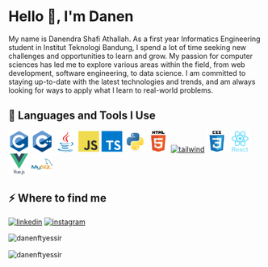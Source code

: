 <h1>Hello 👋, I'm Danen</h1>
<p>My name is Danendra Shafi Athallah. As a first year Informatics Engineering student in Institut Teknologi Bandung, I spend a lot of time seeking new challenges and opportunities to learn and grow. My passion for computer sciences has led me to explore various areas within the field, from web development, software engineering, to data science. I am committed to staying up-to-date with the latest technologies and trends, and am always looking for ways to apply what I learn to real-world problems.</p>

<h2>🚀 Languages and Tools I Use</h2>
<p><a target="_blank" href="https://raw.githubusercontent.com/devicons/devicon/master/icons/c/c-original.svg" style="display: inline-block;"><img src="https://raw.githubusercontent.com/devicons/devicon/master/icons/c/c-original.svg" alt="c" width="42" height="42" /></a>
<a target="_blank" href="https://raw.githubusercontent.com/devicons/devicon/master/icons/cplusplus/cplusplus-original.svg" style="display: inline-block;"><img src="https://raw.githubusercontent.com/devicons/devicon/master/icons/cplusplus/cplusplus-original.svg" alt="cplusplus" width="42" height="42" /></a>
<a target="_blank" href="https://raw.githubusercontent.com/devicons/devicon/master/icons/java/java-original.svg" style="display: inline-block;"><img src="https://raw.githubusercontent.com/devicons/devicon/master/icons/java/java-original.svg" alt="java" width="42" height="42" /></a>
<a target="_blank" href="https://raw.githubusercontent.com/devicons/devicon/master/icons/javascript/javascript-original.svg" style="display: inline-block;"><img src="https://raw.githubusercontent.com/devicons/devicon/master/icons/javascript/javascript-original.svg" alt="javascript" width="42" height="42" /></a>
<a target="_blank" href="https://raw.githubusercontent.com/devicons/devicon/master/icons/typescript/typescript-original.svg" style="display: inline-block;"><img src="https://raw.githubusercontent.com/devicons/devicon/master/icons/typescript/typescript-original.svg" alt="typescript" width="42" height="42" /></a>
<a target="_blank" href="https://raw.githubusercontent.com/devicons/devicon/master/icons/python/python-original.svg" style="display: inline-block;"><img src="https://raw.githubusercontent.com/devicons/devicon/master/icons/python/python-original.svg" alt="python" width="42" height="42" /></a>
<a target="_blank" href="https://raw.githubusercontent.com/devicons/devicon/master/icons/html5/html5-original-wordmark.svg" style="display: inline-block;"><img src="https://raw.githubusercontent.com/devicons/devicon/master/icons/html5/html5-original-wordmark.svg" alt="html5" width="42" height="42" /></a>
<a target="_blank" href="https://www.vectorlogo.zone/logos/tailwindcss/tailwindcss-icon.svg" style="display: inline-block;"><img src="https://www.vectorlogo.zone/logos/tailwindcss/tailwindcss-icon.svg" alt="tailwind" width="42" height="42" /></a>
<a target="_blank" href="https://raw.githubusercontent.com/devicons/devicon/master/icons/css3/css3-original-wordmark.svg" style="display: inline-block;"><img src="https://raw.githubusercontent.com/devicons/devicon/master/icons/css3/css3-original-wordmark.svg" alt="css3" width="42" height="42" /></a>
<a target="_blank" href="https://raw.githubusercontent.com/devicons/devicon/master/icons/react/react-original-wordmark.svg" style="display: inline-block;"><img src="https://raw.githubusercontent.com/devicons/devicon/master/icons/react/react-original-wordmark.svg" alt="react" width="42" height="42" /></a>
<a target="_blank" href="https://raw.githubusercontent.com/devicons/devicon/master/icons/vuejs/vuejs-original-wordmark.svg" style="display: inline-block;"><img src="https://raw.githubusercontent.com/devicons/devicon/master/icons/vuejs/vuejs-original-wordmark.svg" alt="vuejs" width="42" height="42" /></a>
<a target="_blank" href="https://raw.githubusercontent.com/devicons/devicon/master/icons/mysql/mysql-original-wordmark.svg" style="display: inline-block;"><img src="https://raw.githubusercontent.com/devicons/devicon/master/icons/mysql/mysql-original-wordmark.svg" alt="mysql" width="42" height="42" /></a></p>
<h2>⚡️ Where to find me</h2>
<p><a target="_blank" href="https://www.linkedin.com/in/Danendra Shafi Athallah" style="display: inline-block;"><img src="https://img.shields.io/badge/linkedin-logo?style=for-the-badge&logo=linkedin&logoColor=white&color=%230a77b6" alt="linkedin" /></a>
<a target="_blank" href="https://www.instagram.com/danennn__" style="display: inline-block;"><img src="https://img.shields.io/badge/instagram-logo?style=for-the-badge&logo=instagram&logoColor=white&color=%23F35369" alt="instagram" /></a></p>
<p><img align="center" src="https://github-readme-stats.vercel.app/api?username=danenftyessir&show_icons=true&locale=en" alt="danenftyessir" /></p>
<p><img align="center" src="https://github-readme-streak-stats.herokuapp.com/?user=danenftyessir&" alt="danenftyessir" /></p>
